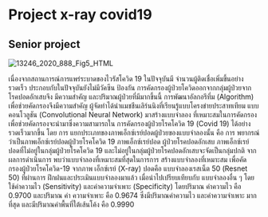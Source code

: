 # Project x-ray covid19

## Senior project

![13246_2020_888_Fig5_HTML](https://user-images.githubusercontent.com/80037547/117396888-1d96b980-af25-11eb-8a13-0e8e66fb515e.png)

เนื่องจากสถานการณ์การแพร่ระบาดของไวรัสโควิด 19 ในปัจจุบันมี
จำนวนผู้ติดเชื่อเพิ่มขึ้นอย่างรวดเร็ว ประกอบกับในปัจจุบันยังไม่มีวัคซีน
ป้องกัน การคัดกรองผู้ป่วยโควิดออกจากกลุ่มผู้ป่วยจากโรคปอดอักเสบจึง
มีความสำคัญ และปริมาณผู้ป่วยที่มีมากขึ้นนี้ การพัฒนาอัลกอรึทึ่ม
(Algorithm) เพื่อช่วยคัดกรองจึงมีความสำคัญ
ผู้จัดทำได้นําแมชชีนเลิร์นนิงที่เรียนรู้แบบโครงข่ายประสาทเทียม
แบบคอนโวลูชัน (Convolutional Neural Network) มาสร้างแบบจำลอง
ที่เหมาะสมในการคัดกรอง เพื่อช่วยคัดกรองจะนำมาซึ่งความสามารถใน
การคัดกรองผู้ป่วยโรคโควิด 19 (Covid 19) ได้อย่างรวดเร็วมากขึ้น โดย
การ แยกประเภทของภาพเอ็กซ์เรย์ปอดผู้ป่วยของแบบจำลองนั้น คือ การ
พยากรณ์ว่าเป็นภาพเอ็กซ์เรย์ปอดผู้ป่วยโรคโควิด 19 ภาพเอ็กซ์เรย์ปอด
ผู้ป่วยโรคปอดอักเสบ ภาพเอ็กซ์เรย์ปอดที่ไม่อยู่ในกลุ่มผู้ป่วยโรคโควิด 19
และไม่อยู่ในกลุ่มผู้ป่วยโรคปอดอักเสบจะจัดเป็นกลุ่มปกติ
จากผลการดำเนินการ พบว่าแบบจำลองที่เหมาะสมที่สุดในการการ
สร้างแบบจำลองที่เหมาะสม เพื่อคัดกรองผู้ป่วยโรคโควิด-19 จากภาพ
เอ็กซ์เรย์ (X-ray) ปอดคือ แบบจำลองเรสเน็ต 50 (Resnet 50) ที่ผ่านการ
ฝึกฝนและประเมินแบบจำลองมาแล้ว เมื่อนำไปเปรียบเทียบกับ
แบบจำลองอื่น ๆ โดยใช้ค่าความไว (Sensitivity) และค่าความจำเพาะ
(Specificity) โดยปริมาณ ค่าความไว คือ 0.9700 และปริมาณ ค่า
ความจำเพาะ คือ 0.9674 ซึ่งมีปริมาณค่าความไว และค่าความจำเพาะ
มากที่สุด และมีปริมาณค่าพื้นที่ใต้เส้นโค้ง คือ 0.9990
